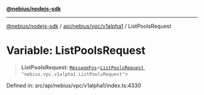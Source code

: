 [**@nebius/nodejs-sdk**](../../../../../README.md)

---

[@nebius/nodejs-sdk](../../../../../README.md) / [api/nebius/vpc/v1alpha1](../README.md) / ListPoolsRequest

# Variable: ListPoolsRequest

> **ListPoolsRequest**: [`MessageFns`](../../../../../runtime/protos/core/interfaces/MessageFns.md)\<[`ListPoolsRequest`](../interfaces/ListPoolsRequest.md), `"nebius.vpc.v1alpha1.ListPoolsRequest"`\>

Defined in: src/api/nebius/vpc/v1alpha1/index.ts:4330

